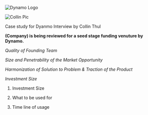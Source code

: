 ![Dynamo Logo](http://dynamo.vc/img/dynamo-fulllogo.png)


![Collin Pic](https://media.licdn.com/mpr/mpr/shrinknp_200_200/AAEAAQAAAAAAAAl4AAAAJGJiYThlNTljLWY5YTMtNDkyMS05MTg5LTgxNTZlNzlmNDkwZg.jpg)

Case study for Dyanmo Interview by Collin Thul

__(Company) is being reviewed for a seed stage funding venuture by Dynamo.__
  
   *Quality of Founding Team*
 
   *Size and Penetrability of the Market Opportunity*
  
   *Harmonization of Solution to Problem & Traction of the Product*
  
   *Investment Size*
  
  1. Investment Size
  
  2. What to be used for
  
  3. Time line of usage
